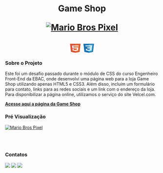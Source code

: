 <h1 align="center">
  <p align="center">Game Shop</p>
  <a href="https://site-gameshop-murex-delta.vercel.app/" target:"_blank"><img src="https://media.giphy.com/media/BQso6EW8N8CpDCpTe8/giphy.gif" alt="Mario Bros Pixel"></a>
</h1>
<div style="display: inline_block"><br>
  <div align="center">
  <img align="center" alt="fde95-HTML" height="30" width="40" src="https://raw.githubusercontent.com/devicons/devicon/master/icons/html5/html5-original.svg">
  <img align="center" alt="fde95-CSS" height="30" width="40" src="https://raw.githubusercontent.com/devicons/devicon/master/icons/css3/css3-original.svg">
  </div>
</div>

<h3> Sobre o Projeto </h3>
<p>Este foi um desafio passado durante o módulo de CSS do curso Engenheiro Front-End da EBAC, onde desenvolvi uma página web para a loja Game Shop utilizando apenas HTML5 e CSS3. Além disso, incluím um formulário para contato, links para as redes sociais e um link com o endereço da loja. Para disponibilizar a página online, utilizamos o serviço do site Velcel.com.</p>


<a href="https://site-gameshop-murex-delta.vercel.app/"><b>Acesse aqui a página da Game Shop</b></a>

<h3>Pré Visualização</h3>

 <a href="https://site-gameshop-murex-delta.vercel.app/"> <img src="https://user-images.githubusercontent.com/123211425/230105109-75278873-42b8-4b11-92d2-80e48af40b50.png" alt="Mario Bros Pixel"> </a>



<br></br>

<h3>Contatos</h3>
<div style="display: inline_block">
 <a href="https://instagram.com/fde.95" target="_blank"><img src="https://img.shields.io/badge/Instagram-E4405F?style=for-the-badge&logo=instagram&logoColor=white" target="_blank"></a>
 <a href = "mailto:fdespinoza95@gmail.com"><img src="https://img.shields.io/badge/Gmail-D14836?style=for-the-badge&logo=gmail&logoColor=white" target="_blank"></a>
 <a href="https://www.linkedin.com/in/fde95" target="_blank"><img src="https://img.shields.io/badge/LinkedIn-0077B5?style=for-the-badge&logo=linkedin&logoColor=white" target="_blank"></a> 
</div>
